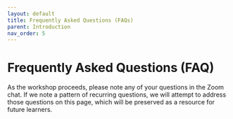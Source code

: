 ```yaml
---
layout: default
title: Frequently Asked Questions (FAQs)
parent: Introduction
nav_order: 5
---
```

# Frequently Asked Questions (FAQ)

As the workshop proceeds, please note any of your questions in the Zoom chat. If we note a pattern of recurring questions, we will attempt to address those questions on this page, which will be preserved as a resource for future learners.
